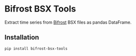 # Bifrost BSX Tools

Extract time series from [Bifrost](https://bifrost.siemens.com) BSX files as pandas DataFrame.

## Installation

```bash
pip install bifrost-bsx-tools
```
